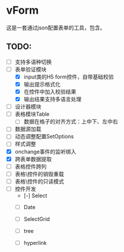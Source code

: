 # vForm
这是一套通过json配置表单的工具，包含。


## TODO: 
* [ ] 支持多语种切换
* [ ] 表单验证模块  
    * [x] input类的H5 form控件，自带基础校验  
    * [x] 输出提示格式化  
    * [x] 在控件中加入校验结果  
    * [x] 输出结果支持多语言处理  
* [ ] 设计器模块
* [ ] 表格模块Table
    * [ ] 数据在格子的对齐方式：上中下、左中右
* [ ] 数据源加载
* [ ] 动态调整配置SetOptions
* [ ] 样式调整
* [x] onchange事件的监听绑入
* [x] 跨表单数据提取
* [ ] 表格控件跨列
* [ ] 表格\控件的销毁重载
* [ ] 表格\控件的只读模式
* [ ] 控件开发
    * [-] Select
    * [ ] Date
    * [ ] SelectGrid
    * [ ] tree
    * [ ] hyperlink





